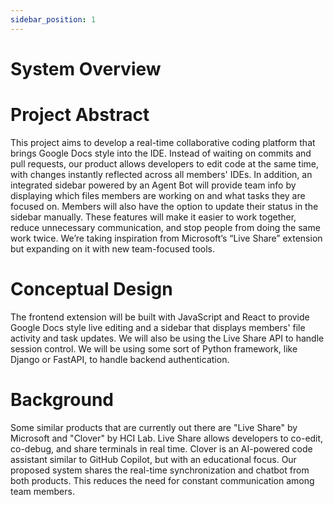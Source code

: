 ```yaml
---
sidebar_position: 1
---
```


# System Overview

# Project Abstract
This project aims to develop a real-time collaborative coding platform that brings Google Docs style into the IDE. Instead of waiting on commits and pull requests, our product allows developers to edit code at the same time, with changes instantly reflected across all members' IDEs. In addition, an integrated sidebar powered by an Agent Bot will provide team info by displaying which files members are working on and what tasks they are focused on. Members will also have the option to update their status in the sidebar manually. These features will make it easier to work together, reduce unnecessary communication, and stop people from doing the same work twice. We’re taking inspiration from Microsoft’s “Live Share” extension but expanding on it with new team-focused tools.

# Conceptual Design
The frontend extension will be built with JavaScript and React to provide Google Docs style live editing and a sidebar that displays members' file activity and task updates. We will also be using the Live Share API to handle session control. We will be using some sort of Python framework, like Django or FastAPI, to handle backend authentication.

# Background
Some similar products that are currently out there are "Live Share" by Microsoft and "Clover" by HCI Lab. Live Share allows developers to co-edit, co-debug, and share terminals in real time. Clover is an AI-powered code assistant similar to GitHub Copilot, but with an educational focus. Our proposed system shares the real-time synchronization and chatbot from both products. This reduces the need for constant communication among team members.
